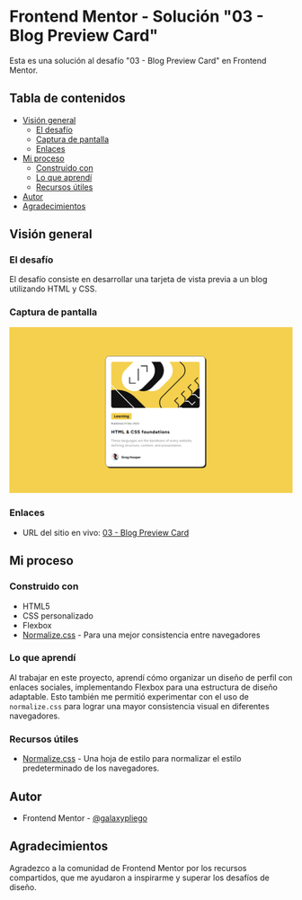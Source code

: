 # Frontend Mentor - Solución "03 - Blog Preview Card"

Esta es una solución al desafío "03 - Blog Preview Card" en Frontend Mentor.

## Tabla de contenidos

- [Visión general](#visión-general)
  - [El desafío](#el-desafío)
  - [Captura de pantalla](#captura-de-pantalla)
  - [Enlaces](#enlaces)
- [Mi proceso](#mi-proceso)
  - [Construido con](#construido-con)
  - [Lo que aprendí](#lo-que-aprendí)
  - [Recursos útiles](#recursos-útiles)
- [Autor](#autor)
- [Agradecimientos](#agradecimientos)

## Visión general

### El desafío

El desafío consiste en desarrollar una tarjeta de vista previa a un blog utilizando HTML y CSS.

### Captura de pantalla

![Social Links Profile Main Preview](./assets/images/captura.png)

### Enlaces

- URL del sitio en vivo: [03 - Blog Preview Card](https://galaxypliego.github.io/frontend-mentor-challenges/03-blog-preview-card-main/)

## Mi proceso

### Construido con

- HTML5
- CSS personalizado
- Flexbox
- [Normalize.css](https://necolas.github.io/normalize.css/) - Para una mejor consistencia entre navegadores

### Lo que aprendí

Al trabajar en este proyecto, aprendí cómo organizar un diseño de perfil con enlaces sociales, implementando Flexbox para una estructura de diseño adaptable. Esto también me permitió experimentar con el uso de `normalize.css` para lograr una mayor consistencia visual en diferentes navegadores.

### Recursos útiles

- [Normalize.css](https://necolas.github.io/normalize.css/) - Una hoja de estilo para normalizar el estilo predeterminado de los navegadores.

## Autor

- Frontend Mentor - [@galaxypliego](https://www.frontendmentor.io/profile/galaxypliego)

## Agradecimientos

Agradezco a la comunidad de Frontend Mentor por los recursos compartidos, que me ayudaron a inspirarme y superar los desafíos de diseño.